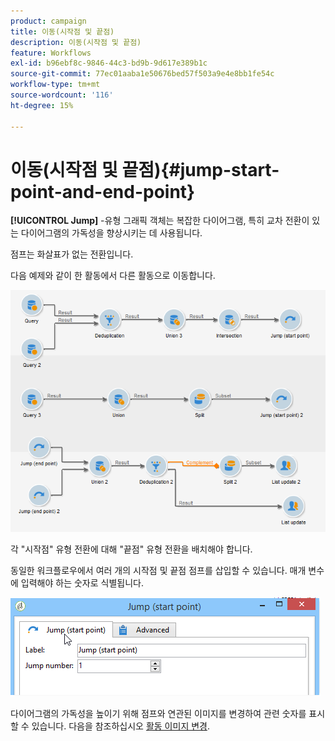 ```yaml
---
product: campaign
title: 이동(시작점 및 끝점)
description: 이동(시작점 및 끝점)
feature: Workflows
exl-id: b96ebf8c-9846-44c3-bd9b-9d617e389b1c
source-git-commit: 77ec01aaba1e50676bed57f503a9e4e8bb1fe54c
workflow-type: tm+mt
source-wordcount: '116'
ht-degree: 15%

---
```


# 이동(시작점 및 끝점){#jump-start-point-and-end-point}



**[!UICONTROL Jump]** -유형 그래픽 객체는 복잡한 다이어그램, 특히 교차 전환이 있는 다이어그램의 가독성을 향상시키는 데 사용됩니다.

점프는 화살표가 없는 전환입니다.

다음 예제와 같이 한 활동에서 다른 활동으로 이동합니다.

![](assets/s_user_segmentation_jump_sample.png)

각 &quot;시작점&quot; 유형 전환에 대해 &quot;끝점&quot; 유형 전환을 배치해야 합니다.

동일한 워크플로우에서 여러 개의 시작점 및 끝점 점프를 삽입할 수 있습니다. 매개 변수에 입력해야 하는 숫자로 식별됩니다.

![](assets/s_user_segmentation_jump_in.png)

다이어그램의 가독성을 높이기 위해 점프와 연관된 이미지를 변경하여 관련 숫자를 표시할 수 있습니다. 다음을 참조하십시오 [활동 이미지 변경](change-activity-images.md).
